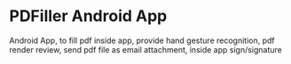 # PDFiller Android App
Android App, to fill pdf inside app, provide hand gesture recognition, pdf render review, send pdf file as email attachment, inside app sign/signature
